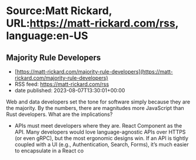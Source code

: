 # Source:Matt Rickard, URL:https://matt-rickard.com/rss, language:en-US

## Majority Rule Developers
 - [https://matt-rickard.com/majority-rule-developers](https://matt-rickard.com/majority-rule-developers)
 - RSS feed: https://matt-rickard.com/rss
 - date published: 2023-08-07T13:30:01+00:00

Web and data developers set the tone for software simply because they are the majority. By the numbers, there are magnitudes more JavaScript than Rust developers. What are the implications?

 * APIs must meet developers where they are. React Component as the API. Many developers would love language-agnostic APIs over HTTPS (or even gRPC), but the most ergonomic designs win. If an API is tightly coupled with a UI (e.g., Authentication, Search, Forms), it’s much easier to encapsulate in a React co

